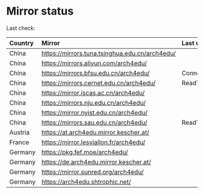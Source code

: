 <script src="./time.js"></script>
# Mirror status
Last check: <script type="text/javascript">localize(1750599089.699229);</script>

|Country|Mirror|Last update|
|:------|:-----|:----------|
|China|https://mirrors.tuna.tsinghua.edu.cn/arch4edu/|<script type="text/javascript">localize(1750574662);</script>|
|China|https://mirrors.aliyun.com/arch4edu/|<script type="text/javascript">localize(1750574662);</script>|
|China|https://mirrors.bfsu.edu.cn/arch4edu/|ConnectionError|
|China|https://mirrors.cernet.edu.cn/arch4edu/|ReadTimeout|
|China|https://mirror.iscas.ac.cn/arch4edu/|<script type="text/javascript">localize(1750531440);</script>|
|China|https://mirrors.nju.edu.cn/arch4edu/|<script type="text/javascript">localize(1750488260);</script>|
|China|https://mirror.nyist.edu.cn/arch4edu/|<script type="text/javascript">localize(1750574662);</script>|
|China|https://mirrors.sau.edu.cn/arch4edu/|ReadTimeout|
|Austria|https://at.arch4edu.mirror.kescher.at/|<script type="text/javascript">localize(1750574662);</script>|
|France|https://mirror.lesviallon.fr/arch4edu/|<script type="text/javascript">localize(1750574662);</script>|
|Germany|https://pkg.fef.moe/arch4edu/|<script type="text/javascript">localize(1750574662);</script>|
|Germany|https://de.arch4edu.mirror.kescher.at/|<script type="text/javascript">localize(1750574662);</script>|
|Germany|https://mirror.sunred.org/arch4edu/|<script type="text/javascript">localize(1750574662);</script>|
|Germany|https://arch4edu.shtrophic.net/|<script type="text/javascript">localize(1750531440);</script>|

<script src="./tablefilter/tablefilter.js"></script>
<script src="./table.js"></script>